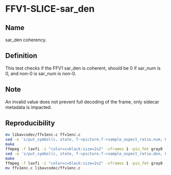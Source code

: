 # FFV1-SLICE-sar_den

## Name

sar_den coherency.

## Definition

This test checks if the FFV1 sar_den is coherent, should be 0 if sar_num is 0, and non-0 is sar_num is non-0.

## Note

An invalid value does not prevent full decoding of the frame, only sidecar metadata is impacted.

## Reproducibility

```sh
mv libavcodec/ffv1enc.c ffv1enc.c
sed -e 's/put_symbol(c, state, f->picture.f->sample_aspect_ratio.num, 0);/put_symbol(c, state, 0, 0);/g' ffv1enc.c > libavcodec/ffv1enc.c
make
ffmpeg -f lavfi -i "color=c=black:size=2x2" -vframes 1 -pix_fmt gray8 -write_crc32 0 -c:v ffv1 -level 3 -slices 1 FFV1-SLICE-FFV1-SLICE-sar_den_v3_num0.mkv
sed -e 's/put_symbol(c, state, f->picture.f->sample_aspect_ratio.den, 0);/put_symbol(c, state, 0, 0);/g' ffv1enc.c > libavcodec/ffv1enc.c
make
ffmpeg -f lavfi -i "color=c=black:size=2x2" -vframes 1 -pix_fmt gray8 -write_crc32 0 -c:v ffv1 -level 3 -slices 1 FFV1-SLICE-FFV1-SLICE-sar_den_v3_den0.mkv
mv ffv1enc.c libavcodec/ffv1enc.c
```
